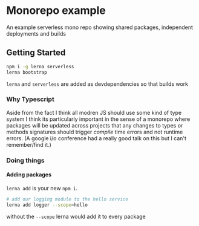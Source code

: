 # Monorepo example

An example serverless mono repo showing shared packages, independent deployments and builds

## Getting Started

```bash
npm i -g lerna serverless
lerna bootstrap
```

`lerna` and `serverless` are added as devdependencies so that builds work

### Why Typescript

Aside from the fact I think all modren JS should use some kind of type system I think its particularly important in the sense of a monorepo where packages will be updated across projects that any changes to types or methods signatures should trigger _compile_ time errors and not runtime errors. (A google i/o conference had a really good talk on this but I can't remember/find it.)

### Doing things

#### Adding packages

`lerna add` is your new `npm i`.

```bash
# add our logging module to the hello service
lerna add logger --scope=hello
```

without the `--scope` lerna would add it to every package
